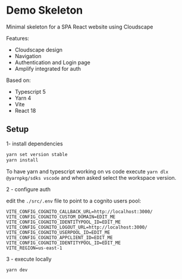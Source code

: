 # Demo Skeleton

Minimal skeleton for a SPA React website using Cloudscape

Features:

- Cloudscape design
- Navigation
- Authentication and Login page
- Amplify integrated for auth

Based on:

- Typescript 5
- Yarn 4
- Vite
- React 18

## Setup

1- install dependencies

~~~bash
yarn set version stable
yarn install
~~~

To have yarn and typescript working on vs code execute `yarn dlx @yarnpkg/sdks vscode` and when asked select the workspace version.

2 - configure auth

edit the `./src/.env` file to point to a cognito users pool:

~~~env
VITE_CONFIG_COGNITO_CALLBACK_URL=http://localhost:3000/
VITE_CONFIG_COGNITO_CUSTOM_DOMAIN=EDIT_ME
VITE_CONFIG_COGNITO_IDENTITYPOOL_ID=EDIT_ME
VITE_CONFIG_COGNITO_LOGOUT_URL=http://localhost:3000/
VITE_CONFIG_COGNITO_USERPOOL_ID=EDIT_ME
VITE_CONFIG_COGNITO_APPCLIENT_ID=EDIT_ME
VITE_CONFIG_COGNITO_IDENTITYPOOL_ID=EDIT_ME
VITE_REGION=us-east-1
~~~

3 - execute locally

~~~bash
yarn dev
~~~